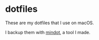 # dotfiles

These are my dotfiles that I use on macOS.

I backup them with [mindot](https://github.com/0xfederama/mindot), a tool I made.
